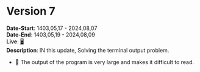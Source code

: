 # Version 7
**Date-Start**: 1403,05,17 - 2024,08,07<br>
**Date-End**: 1403,05,19 - 2024,08,09<br>
**Live**: [🖥️](https://amirhossein-github.github.io/teacher-khateri/side-projects/puzzle1/version/v5/index.html)<br>
**Description**: IN this update, Solving the terminal output problem.

- 🔴 The output of the program is very large and makes it difficult to read.
